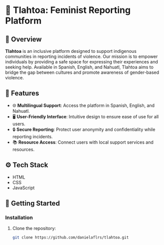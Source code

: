 # 👩 Tlahtoa: Feminist Reporting Platform

## 🌟 Overview

**Tlahtoa** is an inclusive platform designed to support indigenous communities in reporting incidents of violence. Our mission is to empower individuals by providing a safe space for expressing their experiences and seeking help. Available in Spanish, English, and Nahuatl, Tlahtoa aims to bridge the gap between cultures and promote awareness of gender-based violence.

## 🚀 Features

- 🌐 **Multilingual Support**: Access the platform in Spanish, English, and Nahuatl.
- 🖥️ **User-Friendly Interface**: Intuitive design to ensure ease of use for all users.
- 🔒 **Secure Reporting**: Protect user anonymity and confidentiality while reporting incidents.
- 📚 **Resource Access**: Connect users with local support services and resources.

## <a name="tech-stack">⚙️ Tech Stack</a>
  - HTML
  - CSS
  - JavaScript

## 🏁 Getting Started

### Installation

1. Clone the repository:
   ```bash
   git clone https://github.com/danielaflrs/tlahtoa.git
